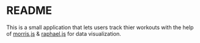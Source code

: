 # README

This is a small application that lets users track thier workouts with the help of [morris.js](https://github.com/morrisjs/morris.js/) & [raphael.js](https://github.com/DmitryBaranovskiy/raphael/) for data visualization.
